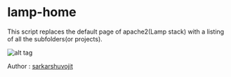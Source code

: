 # lamp-home
This script replaces the default page of apache2(Lamp stack) with a listing of all the subfolders(or projects). 


![alt tag](https://raw.github.com/sarkarshuvojit/lamp-home/scrsht.png)

Author : [sarkarshuvojit](http://www.fb.com/sarkarshuvojit)

